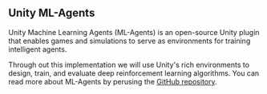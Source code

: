 ## Unity ML-Agents
Unity Machine Learning Agents (ML-Agents) is an open-source Unity plugin that enables games and simulations to serve as environments
for training intelligent agents.

Through out this implementation we will use Unity's rich environments to design, train, and evaluate deep reinforcement learning 
algorithms. You can read more about ML-Agents by perusing the [GitHub repository](https://github.com/Unity-Technologies/ml-agents).
